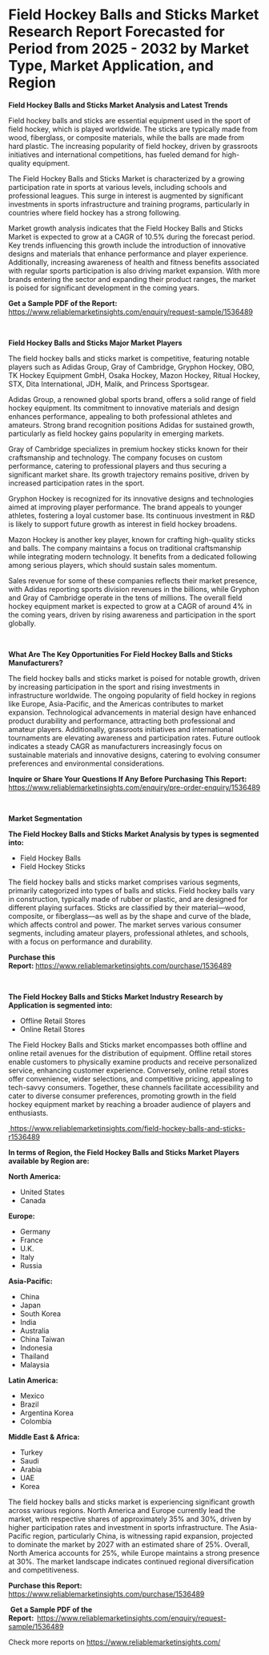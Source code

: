 <p><h1>Field Hockey Balls and Sticks Market Research Report Forecasted for Period from 2025 -  2032 by Market Type, Market Application, and Region</h1></p><p><strong>Field Hockey Balls and Sticks Market Analysis and Latest Trends</strong></p>
<p><p>Field hockey balls and sticks are essential equipment used in the sport of field hockey, which is played worldwide. The sticks are typically made from wood, fiberglass, or composite materials, while the balls are made from hard plastic. The increasing popularity of field hockey, driven by grassroots initiatives and international competitions, has fueled demand for high-quality equipment. </p><p>The Field Hockey Balls and Sticks Market is characterized by a growing participation rate in sports at various levels, including schools and professional leagues. This surge in interest is augmented by significant investments in sports infrastructure and training programs, particularly in countries where field hockey has a strong following.</p><p>Market growth analysis indicates that the Field Hockey Balls and Sticks Market is expected to grow at a CAGR of 10.5% during the forecast period. Key trends influencing this growth include the introduction of innovative designs and materials that enhance performance and player experience. Additionally, increasing awareness of health and fitness benefits associated with regular sports participation is also driving market expansion. With more brands entering the sector and expanding their product ranges, the market is poised for significant development in the coming years.</p></p>
<p><strong>Get a Sample PDF of the Report:&nbsp;</strong> <a href="https://www.reliablemarketinsights.com/enquiry/request-sample/1536489?utm_campaign=2133&utm_medium=2&utm_source=Github&utm_content=ia&utm_term=09022025&utm_id=field-hockey-balls-and-sticks">https://www.reliablemarketinsights.com/enquiry/request-sample/1536489</a></p>
<p>&nbsp;</p>
<p><strong>Field Hockey Balls and Sticks Major Market Players</strong></p>
<p><p>The field hockey balls and sticks market is competitive, featuring notable players such as Adidas Group, Gray of Cambridge, Gryphon Hockey, OBO, TK Hockey Equipment GmbH, Osaka Hockey, Mazon Hockey, Ritual Hockey, STX, Dita International, JDH, Malik, and Princess Sportsgear. </p><p>Adidas Group, a renowned global sports brand, offers a solid range of field hockey equipment. Its commitment to innovative materials and design enhances performance, appealing to both professional athletes and amateurs. Strong brand recognition positions Adidas for sustained growth, particularly as field hockey gains popularity in emerging markets.</p><p>Gray of Cambridge specializes in premium hockey sticks known for their craftsmanship and technology. The company focuses on custom performance, catering to professional players and thus securing a significant market share. Its growth trajectory remains positive, driven by increased participation rates in the sport.</p><p>Gryphon Hockey is recognized for its innovative designs and technologies aimed at improving player performance. The brand appeals to younger athletes, fostering a loyal customer base. Its continuous investment in R&D is likely to support future growth as interest in field hockey broadens.</p><p>Mazon Hockey is another key player, known for crafting high-quality sticks and balls. The company maintains a focus on traditional craftsmanship while integrating modern technology. It benefits from a dedicated following among serious players, which should sustain sales momentum.</p><p>Sales revenue for some of these companies reflects their market presence, with Adidas reporting sports division revenues in the billions, while Gryphon and Gray of Cambridge operate in the tens of millions. The overall field hockey equipment market is expected to grow at a CAGR of around 4% in the coming years, driven by rising awareness and participation in the sport globally.</p></p>
<p>&nbsp;</p>
<p><strong>What Are The Key Opportunities For Field Hockey Balls and Sticks Manufacturers?</strong></p>
<p><p>The field hockey balls and sticks market is poised for notable growth, driven by increasing participation in the sport and rising investments in infrastructure worldwide. The ongoing popularity of field hockey in regions like Europe, Asia-Pacific, and the Americas contributes to market expansion. Technological advancements in material design have enhanced product durability and performance, attracting both professional and amateur players. Additionally, grassroots initiatives and international tournaments are elevating awareness and participation rates. Future outlook indicates a steady CAGR as manufacturers increasingly focus on sustainable materials and innovative designs, catering to evolving consumer preferences and environmental considerations.</p></p>
<p><strong>Inquire or Share Your Questions If Any Before Purchasing This Report:</strong> <a href="https://www.reliablemarketinsights.com/enquiry/pre-order-enquiry/1536489?utm_campaign=2133&utm_medium=2&utm_source=Github&utm_content=ia&utm_term=09022025&utm_id=field-hockey-balls-and-sticks">https://www.reliablemarketinsights.com/enquiry/pre-order-enquiry/1536489</a></p>
<p>&nbsp;</p>
<p><strong>Market Segmentation</strong></p>
<p><strong>The Field Hockey Balls and Sticks Market Analysis by types is segmented into:</strong></p>
<p><ul><li>Field Hockey Balls</li><li>Field Hockey Sticks</li></ul></p>
<p><p>The field hockey balls and sticks market comprises various segments, primarily categorized into types of balls and sticks. Field hockey balls vary in construction, typically made of rubber or plastic, and are designed for different playing surfaces. Sticks are classified by their material—wood, composite, or fiberglass—as well as by the shape and curve of the blade, which affects control and power. The market serves various consumer segments, including amateur players, professional athletes, and schools, with a focus on performance and durability.</p></p>
<p><strong>Purchase this Report:&nbsp;</strong><a href="https://www.reliablemarketinsights.com/purchase/1536489?utm_campaign=2133&utm_medium=2&utm_source=Github&utm_content=ia&utm_term=09022025&utm_id=field-hockey-balls-and-sticks">https://www.reliablemarketinsights.com/purchase/1536489</a></p>
<p>&nbsp;</p>
<p><strong>The Field Hockey Balls and Sticks Market Industry Research by Application is segmented into:</strong></p>
<p><ul><li>Offline Retail Stores</li><li>Online Retail Stores</li></ul></p>
<p><p>The Field Hockey Balls and Sticks market encompasses both offline and online retail avenues for the distribution of equipment. Offline retail stores enable customers to physically examine products and receive personalized service, enhancing customer experience. Conversely, online retail stores offer convenience, wider selections, and competitive pricing, appealing to tech-savvy consumers. Together, these channels facilitate accessibility and cater to diverse consumer preferences, promoting growth in the field hockey equipment market by reaching a broader audience of players and enthusiasts.</p></p>
<p><a href="https://www.reliablemarketinsights.com/field-hockey-balls-and-sticks-r1536489?utm_campaign=2133&utm_medium=2&utm_source=Github&utm_content=ia&utm_term=09022025&utm_id=field-hockey-balls-and-sticks">&nbsp;https://www.reliablemarketinsights.com/field-hockey-balls-and-sticks-r1536489</a></p>
<p><strong>In terms of Region, the Field Hockey Balls and Sticks Market Players available by Region are:</strong></p>
<p>
    <p> <strong> North America: </strong>
        <ul>
            <li>United States</li>
            <li>Canada</li>
        </ul>
        </p> 
    <p> <strong> Europe: </strong>
        <ul>
            <li>Germany</li>
            <li>France</li>
            <li>U.K.</li>
            <li>Italy</li>
            <li>Russia</li>
        </ul>
        </p> 
    <p> <strong> Asia-Pacific: </strong>
        <ul>
            <li>China</li>
            <li>Japan</li>
            <li>South Korea</li>
            <li>India</li>
            <li>Australia</li>
            <li>China Taiwan</li>
            <li>Indonesia</li>
            <li>Thailand</li>
            <li>Malaysia</li>
        </ul>
        </p> 
    <p> <strong> Latin America: </strong>
        <ul>
            <li>Mexico</li>
            <li>Brazil</li>
            <li>Argentina Korea</li>
            <li>Colombia</li>
        </ul>
        </p> 
    <p> <strong> Middle East & Africa: </strong>
        <ul>
            <li>Turkey</li>
            <li>Saudi</li>
            <li>Arabia</li>
            <li>UAE</li>
            <li>Korea</li>
        </ul>
    </p>
    </p>
<p><p>The field hockey balls and sticks market is experiencing significant growth across various regions. North America and Europe currently lead the market, with respective shares of approximately 35% and 30%, driven by higher participation rates and investment in sports infrastructure. The Asia-Pacific region, particularly China, is witnessing rapid expansion, projected to dominate the market by 2027 with an estimated share of 25%. Overall, North America accounts for 25%, while Europe maintains a strong presence at 30%. The market landscape indicates continued regional diversification and competitiveness.</p></p>
<p><strong>Purchase this Report: </strong><a href="https://www.reliablemarketinsights.com/purchase/1536489?utm_campaign=2133&utm_medium=2&utm_source=Github&utm_content=ia&utm_term=09022025&utm_id=field-hockey-balls-and-sticks">https://www.reliablemarketinsights.com/purchase/1536489</a></p>
<p>&nbsp;<strong>Get a Sample PDF of the Report:&nbsp;&nbsp;</strong><a href="https://www.reliablemarketinsights.com/enquiry/request-sample/1536489?utm_campaign=2133&utm_medium=2&utm_source=Github&utm_content=ia&utm_term=09022025&utm_id=field-hockey-balls-and-sticks">https://www.reliablemarketinsights.com/enquiry/request-sample/1536489</a></p>
<p><strong></strong></p>
<p>Check more reports on <a href="https://www.reliablemarketinsights.com/?utm_campaign=2133&utm_medium=2&utm_source=Github&utm_content=ia&utm_term=09022025&utm_id=field-hockey-balls-and-sticks">https://www.reliablemarketinsights.com/</a></p>